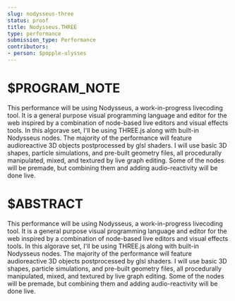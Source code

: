 ```yaml
---
slug: nodysseus-three
status: proof
title: Nodysseus.THREE
type: performance
submission_type: Performance
contributors:
- person: $popple-ulysses
---
```


# $PROGRAM_NOTE

This performance will be using Nodysseus, a work-in-progress livecoding tool. It is a general purpose visual programming language and editor for the web inspired by a combination of node-based live editors and visual effects tools. In this algorave set, I'll be using THREE.js along with built-in Nodysseus nodes. The majority of the performance will feature audioreactive 3D objects postprocessed by glsl shaders. I will use basic 3D shapes, particle simulations, and pre-built geometry files, all procedurally manipulated, mixed, and textured by live graph editing. Some of the nodes will be premade, but combining them and adding audio-reactivity will be done live.

# $ABSTRACT

This performance will be using Nodysseus, a work-in-progress livecoding tool. It is a general purpose visual programming language and editor for the web inspired by a combination of node-based live editors and visual effects tools. In this algorave set, I'll be using THREE.js along with built-in Nodysseus nodes. The majority of the performance will feature audioreactive 3D objects postprocessed by glsl shaders. I will use basic 3D shapes, particle simulations, and pre-built geometry files, all procedurally manipulated, mixed, and textured by live graph editing. Some of the nodes will be premade, but combining them and adding audio-reactivity will be done live.
